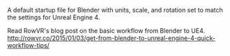 A default startup file for Blender with units, scale, and rotation set to match the settings for Unreal Engine 4.

Read RowVR's blog post on the basic workflow from Blender to UE4.
http://rowvr.co/2015/01/03/get-from-blender-to-unreal-engine-4-quick-workflow-tips/
